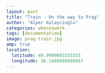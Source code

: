```yaml
---
layout: post
title: "Train - On the way to Prag"
author: "Alper Kalaycioglu"
categories: whereiwork
tags: [documentation]
image: prag-train.jpg
amp: true
location:
  latitude: 49.9900083333333
  longitude: 16.1446666666667
---
```

